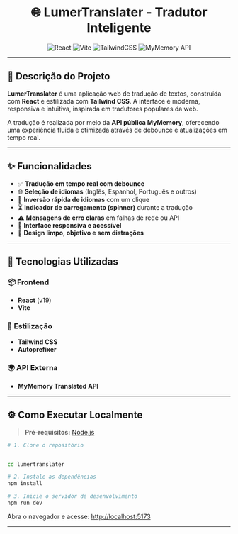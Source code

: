 <h1 align="center">🌐 LumerTranslater - Tradutor Inteligente</h1>

<div align="center">

![React](https://img.shields.io/badge/React-20232A?style=for-the-badge\&logo=react\&logoColor=61DAFB)
![Vite](https://img.shields.io/badge/Vite-646CFF?style=for-the-badge\&logo=vite\&logoColor=white)
![TailwindCSS](https://img.shields.io/badge/Tailwind_CSS-38B2AC?style=for-the-badge\&logo=tailwind-css\&logoColor=white)
![MyMemory API](https://img.shields.io/badge/MyMemory-API-blue.svg?style=for-the-badge)

</div>

---

## 📜 Descrição do Projeto

**LumerTranslater** é uma aplicação web de tradução de textos, construída com **React** e estilizada com **Tailwind CSS**. A interface é moderna, responsiva e intuitiva, inspirada em tradutores populares da web.

A tradução é realizada por meio da **API pública MyMemory**, oferecendo uma experiência fluida e otimizada através de debounce e atualizações em tempo real.

---

## ✨ Funcionalidades

* ✅ **Tradução em tempo real com debounce**
* 🌐 **Seleção de idiomas** (Inglês, Espanhol, Português e outros)
* 🔁 **Inversão rápida de idiomas** com um clique
* ⏳ **Indicador de carregamento (spinner)** durante a tradução
* ⚠️ **Mensagens de erro claras** em falhas de rede ou API
* 📱 **Interface responsiva e acessível**
* 🎨 **Design limpo, objetivo e sem distrações**

---

## 🚀 Tecnologias Utilizadas

### 📦 Frontend

* **React** (v19)
* **Vite**

### 🎨 Estilização

* **Tailwind CSS**
* **Autoprefixer**

### 🌍 API Externa

* **MyMemory Translated API**

---

## ⚙️ Como Executar Localmente

> **Pré-requisitos:** [Node.js](https://nodejs.org)

```bash
# 1. Clone o repositório


cd lumertranslater

# 2. Instale as dependências
npm install

# 3. Inicie o servidor de desenvolvimento
npm run dev
```

Abra o navegador e acesse: [http://localhost:5173](http://localhost:5173)

---
